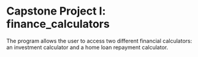 # Capstone Project I: finance_calculators
The program allows the user to access two different financial calculators: an investment calculator and a home loan repayment calculator.
